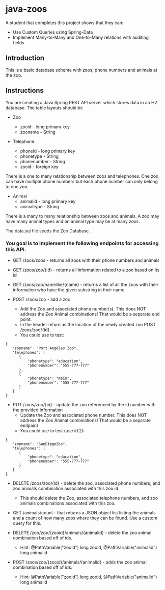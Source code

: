 # java-zoos

A student that completes this project shows that they can:
* Use Custom Queries using Spring-Data
* Implement Many-to-Many and One-to-Many relations with auditing fields

## Introduction

This is a basic database scheme with zoos, phone numbers and animals at the zoo.

## Instructions

You are creating a Java Spring REST API server which stores data in an H2 database. The table layouts should be

* Zoo
  * zooid - long primary key
  * zooname - String

* Telephone
  * phoneid - long primary key
  * phonetype - String
  * phonenumber - String
  * zooid - foreign key
  
There is a one to many relationship between zoos and telephones. One zoo can have multiple phone numbers but each phone number can only belong to one zoo.

* Animal
  * animalid - long primary key
  * animaltype - String

There is a many to many relationship between zoos and animals. A zoo may have many animal types and an animal type may be at many zoos.

The data.sql file seeds the Zoo Database. 

### You goal is to implement the following endpoints for accessing this API.

* GET /zoos/zoos - returns all zoos with their phone numbers and animals

* GET /zoos/zoo/{id} - returns all information related to a zoo based on its id

* GET /zoos/zoo/namelike/{name} - returns a list of all the zoos with their information who have the given substring in their name

* POST /zoos/zoo - add a zoo
  * Add the Zoo and associated phone number(s). This does NOT address the Zoo Animal combinations! That would be a separate end point.
  * In the header return as the location of the newly created zoo POST /zoos/zoo/{id}
  * You could use to test:
```
{
   "zooname": "Port Angeles Zoo",
   "telephones": [
      {
          "phonetype": "education",
          "phonenumber": "555-777-777"
      },
      {
          "phonetype": "main",
          "phonenumber": "555-777-777"
      }
   ]
}
```

* PUT /zoos/zoo/{id} - update the zoo referenced by the id number with the provided information
  * Update the Zoo and associated phone number. This does NOT address the Zoo Animal combinations! That would be a separate endpoint
  * You could use to test (use id 2):
  
```
{
   "zooname": "SanDiegoZoo",
   "telephones": [
      {
          "phonetype": "education",
          "phonenumber": "555-777-777"
      }
   ]
} 
```

* DELETE /zoos/zoo/{id} - delete the zoo, associated phone numbers, and zoo animals combination associated with this zoo id
  * This should delete the Zoo, associated telephone numbers, and zoo animals combinations associated with this zoo.

* GET /animals/count -  that returns a JSON object list listing the animals and a count of how many zoos where they can be found. Use a custom query for this. 


* DELETE /zoo/zoo/{zooid}/animals/{animalid} - delete the zoo animal combination based off of ids. 
  * Hint: @PathVariable("zooid") long zooid, @PathVariable("animalid") long animalid

* POST /zoos/zoo/{zooid}/animals/{animalid} - adds the zoo animal combination based off of ids. 
  * Hint: @PathVariable("zooid") long zooid, @PathVariable("animalid") long animalid

